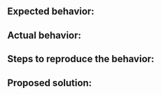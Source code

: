 ## Expected behavior:

## Actual behavior:

## Steps to reproduce the behavior:

## Proposed solution:
